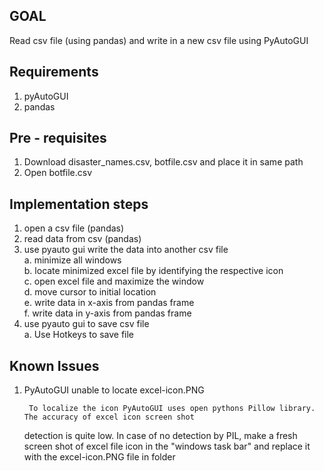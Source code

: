 ## GOAL

Read csv file (using pandas) and write in a new csv file using PyAutoGUI

## Requirements
1. pyAutoGUI
2. pandas

## Pre - requisites

1. Download disaster_names.csv, botfile.csv and place it in same path
2. Open botfile.csv

## Implementation steps

  1. open a csv file (pandas)                                                
  2. read data from csv (pandas)                                              
  3. use pyauto gui write the data into another csv file                      
       a. minimize all windows                                                 
       b. locate minimized excel file by identifying the respective icon       
       c. open excel file and maximize the window                              
       d. move cursor to initial location                                      
       e. write data in x-axis from pandas frame                               
       f. write data in y-axis from pandas frame                               
  4. use pyauto gui to save csv file                                          
       a. Use Hotkeys to save file 

## Known Issues

1. PyAutoGUI unable to locate excel-icon.PNG

        To localize the icon PyAutoGUI uses open pythons Pillow library. The accuracy of excel icon screen shot 
	detection is quite low. In case of no detection by PIL, make a fresh screen shot of excel file icon in 
	the "windows task bar" and replace it with the excel-icon.PNG file in folder 
